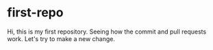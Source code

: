 # first-repo
Hi, this is my first repository. Seeing how the commit and pull requests work.
Let's try to make a new change.
